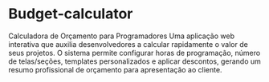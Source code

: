 # Budget-calculator
Calculadora de Orçamento para Programadores Uma aplicação web interativa que auxilia desenvolvedores a calcular rapidamente o valor de seus projetos. O sistema permite configurar horas de programação, número de telas/seções, templates personalizados e aplicar descontos, gerando um resumo profissional de orçamento para apresentação ao cliente.
